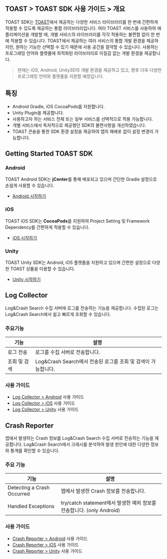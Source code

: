 ## TOAST > TOAST SDK 사용 가이드 > 개요

TOAST SDK는 [TOAST](https://toast.com/)에서 제공하는 다양한 서비스 라이브러리를 한 번에 간편하게 적용할 수 있도록 제공하는 통합 라이브러리입니다. 여러 TOAST 서비스를 사용하여 애플리케이션을 개발할 때, 개별 서비스의 라이브러리를 각각 적용하는 불편함 없이 한 번에 적용할 수 있습니다.
TOAST에서 제공하는 여러 서비스의 통합 개발 환경을 제공하지만, 원하는 기능만 선택할 수 있기 때문에 사용 공간을 절약할 수 있습니다.
사용하는 프로그래밍 언어와 플랫폼에 최적화된 라이브러리로 이질감 없는 개발 환경을 제공합니다.

> 현재는 iOS, Android, Unity3D의 개발 환경을 제공하고 있고, 향후 더욱 다양한 프로그래밍 언어와 플랫폼을 지원할 예정입니다.

## 특징

* Android Gradle, iOS CocoaPods를 지원합니다.
* Unity Plugin을 제공합니다.
* 사용하고자 하는 서비스 전체 또는 일부 서비스를 선택적으로 적용 가능합니다.
* 개별 서비스에서 독자적으로 제공했던 SDK의 불편사항을 개선하였습니다.
* TOAST 콘솔을 통한 SDK 환경 설정을 제공하여 앱의 재배포 없이 설정 변경이 가능합니다.

## Getting Started TOAST SDK

### Android

TOAST Android SDK는 **jCenter**를 통해 배포되고 있으며 간단한 Gradle 설정으로 손쉽게 사용할 수 있습니다.

* [Android 시작하기](./getting-started-android)

### iOS

TOAST iOS SDK는 **CocoaPods**를 지원하여 Project Setting 및 Framework Dependency를 간편하게 적용할 수 있습니다.

* [iOS 시작하기](./getting-started-ios)

### Unity

TOAST Unity SDK는 Android, iOS 플랫폼을 지원하고 있으며 간편한 설정으로 다양한 TOAST 상품을 이용할 수 있습니다.

* [Unity 시작하기](./getting-started-unity)

## Log Collector

Log&Crash Search 수집 서버에 로그를 전송하는 기능을 제공합니다.
수집된 로그는 Log&Crash Search에서 쉽고 빠르게 조회할 수 있습니다.

### 주요기능

| 기능 | 설명 |
| -- | -- |
| 로그 전송 | 로그를 수집 서버로 전송합니다. |
| 조회 및 검색 | Log&Crash Search에서 전송된 로그를 조회 및 검색이 가능합니다. |

### 사용 가이드

* [Log Collector > Android](./log-collector-android) 사용 가이드
* [Log Collector > iOS](./log-collector-ios) 사용 가이드
* [Log Collector > Unity](./log-collector-unity) 사용 가이드

## Crash Reporter

앱에서 발생하는 Crash 정보를 Log&Crash Search 수집 서버로 전송하는 기능을 제공합니다.
Log&Crash Search에서 크래시를 분석하여 발생 원인에 대한 다양한 정보와 통계를 확인할 수 있습니다.

### 주요 기능

| 기능 | 설명 |
| -- | -- |
| Detecting a Crash Occurred | 앱에서 발생한 Crash 정보를 전송합니다. |
| Handled Exceptions | try/catch statement에서 발생한 예외 정보를 전송합니다. (only Android)|

### 사용 가이드

* [Crash Reporter > Android](./crash-reporter-android) 사용 가이드
* [Crash Reporter > iOS](./crash-reporter-ios) 사용 가이드
* [Crash Reporter > Unity](./crash-reporter-unity) 사용 가이드
